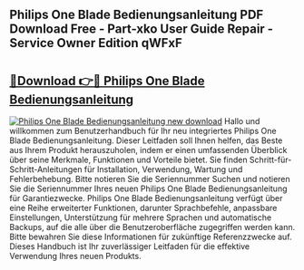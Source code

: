 ## Philips One Blade Bedienungsanleitung PDF Download Free - Part-xko User Guide Repair - Service Owner Edition qWFxF

# <h2><a href="http://df5iw97.blite.top/?on=Philips+One+Blade+Bedienungsanleitung">🔗Download 👉🔴 Philips One Blade Bedienungsanleitung</a></h2>

[![Philips One Blade Bedienungsanleitung new download](https://i.imgur.com/lujVjoI.png)](http://df5iw97.blite.top/?on=Philips+One+Blade+Bedienungsanleitung)
Hallo und willkommen zum Benutzerhandbuch für Ihr neu integriertes Philips One Blade Bedienungsanleitung. Dieser Leitfaden soll Ihnen helfen, das Beste aus Ihrem Produkt herauszuholen, indem er einen umfassenden Überblick über seine Merkmale, Funktionen und Vorteile bietet. Sie finden Schritt-für-Schritt-Anleitungen für Installation, Verwendung, Wartung und Fehlerbehebung. Bitte notieren Sie die Seriennummer Suchen und notieren Sie die Seriennummer Ihres neuen Philips One Blade Bedienungsanleitung für Garantiezwecke. Philips One Blade Bedienungsanleitung verfügt über eine Reihe erweiterter Funktionen, darunter Sprachbefehle, anpassbare Einstellungen, Unterstützung für mehrere Sprachen und automatische Backups, auf die alle über die Benutzeroberfläche zugegriffen werden kann. Bitte bewahren Sie diese Informationen für zukünftige Referenzzwecke auf. Dieses Handbuch ist Ihr zuverlässiger Leitfaden für die effektive Verwendung Ihres neuen Produkts.
